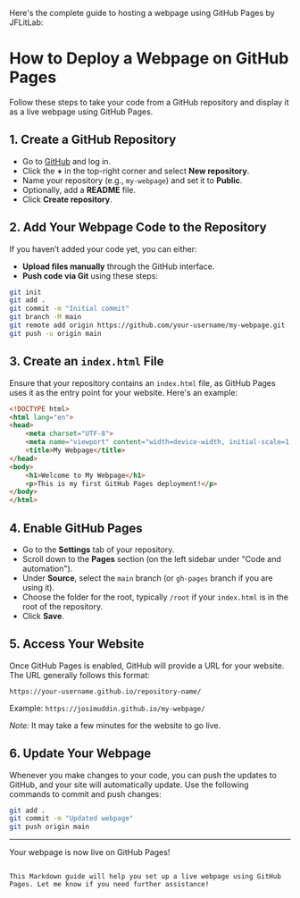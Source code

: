 Here's the complete guide to hosting a webpage using GitHub Pages by JFLitLab:

# How to Deploy a Webpage on GitHub Pages

Follow these steps to take your code from a GitHub repository and display it as a live webpage using GitHub Pages.

## 1. Create a GitHub Repository
- Go to [GitHub](https://github.com) and log in.
- Click the **+** in the top-right corner and select **New repository**.
- Name your repository (e.g., `my-webpage`) and set it to **Public**.
- Optionally, add a **README** file.
- Click **Create repository**.

## 2. Add Your Webpage Code to the Repository
If you haven’t added your code yet, you can either:
- **Upload files manually** through the GitHub interface.
- **Push code via Git** using these steps:

```bash
git init
git add .
git commit -m "Initial commit"
git branch -M main
git remote add origin https://github.com/your-username/my-webpage.git
git push -u origin main
```

## 3. Create an `index.html` File
Ensure that your repository contains an `index.html` file, as GitHub Pages uses it as the entry point for your website. Here's an example:

```html
<!DOCTYPE html>
<html lang="en">
<head>
    <meta charset="UTF-8">
    <meta name="viewport" content="width=device-width, initial-scale=1.0">
    <title>My Webpage</title>
</head>
<body>
    <h1>Welcome to My Webpage</h1>
    <p>This is my first GitHub Pages deployment!</p>
</body>
</html>
```

## 4. Enable GitHub Pages
- Go to the **Settings** tab of your repository.
- Scroll down to the **Pages** section (on the left sidebar under "Code and automation").
- Under **Source**, select the `main` branch (or `gh-pages` branch if you are using it).
- Choose the folder for the root, typically `/root` if your `index.html` is in the root of the repository.
- Click **Save**.

## 5. Access Your Website
Once GitHub Pages is enabled, GitHub will provide a URL for your website. The URL generally follows this format:

```text
https://your-username.github.io/repository-name/
```

Example: `https://josimuddin.github.io/my-webpage/`

*Note:* It may take a few minutes for the website to go live.

## 6. Update Your Webpage
Whenever you make changes to your code, you can push the updates to GitHub, and your site will automatically update. Use the following commands to commit and push changes:

```bash
git add .
git commit -m "Updated webpage"
git push origin main
```

---

Your webpage is now live on GitHub Pages!
```

This Markdown guide will help you set up a live webpage using GitHub Pages. Let me know if you need further assistance!
